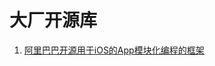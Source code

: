 # 大厂开源库

1. [阿里巴巴开源用于iOS的App模块化编程的框架](https://github.com/alibaba/BeeHive/blob/master/README-CN.md)

